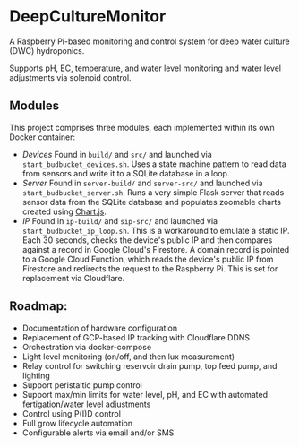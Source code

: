 # DeepCultureMonitor
A Raspberry Pi-based monitoring and control system for deep water culture (DWC) hydroponics.

Supports pH, EC, temperature, and water level monitoring and water level adjustments via solenoid control.

## Modules

This project comprises three modules, each implemented within its own Docker container:
- *Devices* Found in `build/` and `src/` and launched via `start_budbucket_devices.sh`. Uses a state machine pattern to read data from sensors and write it to a SQLite database in a loop.
- *Server* Found in `server-build/` and `server-src/` and launched via `start_budbucket_server.sh`. Runs a very simple Flask server that reads sensor data from the SQLite database and populates zoomable charts created using [Chart.js](https://www.chartjs.org/).
- *IP* Found in `ip-build/` and `sip-src/` and launched via `start_budbucket_ip_loop.sh`. This is a workaround to emulate a static IP. Each 30 seconds, checks the device's public IP and then compares against a record in Google Cloud's Firestore. A domain record is pointed to a Google Cloud Function, which reads the device's public IP from Firestore and redirects the request to the Raspberry Pi. This is set for replacement via Cloudflare.

## Roadmap:
- Documentation of hardware configuration
- Replacement of GCP-based IP tracking with Cloudflare DDNS
- Orchestration via docker-compose
- Light level monitoring (on/off, and then lux measurement)
- Relay control for switching reservoir drain pump, top feed pump, and lighting
- Support peristaltic pump control
- Support max/min limits for water level, pH, and EC with automated fertigation/water level adjustments
- Control using P(I)D control
- Full grow lifecycle automation
- Configurable alerts via email and/or SMS
